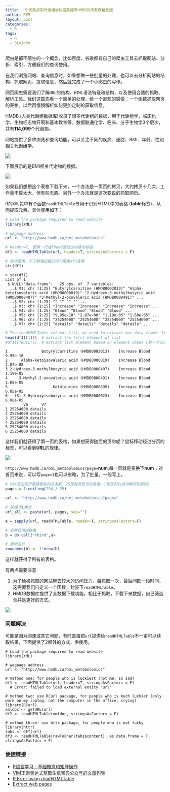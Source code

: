 ```yaml
---
title: 一个函数抓取代谢组学权威数据库HMDB的所有表格数据
author: RPM
layout: post
categories:
  - R
tags:
  - R
  - Bioinfo
---
```



爬虫是都不陌生的一个概念，比如百度、谷歌都有自己的爬虫工具去抓取网站、分析、索引，方便我们的查询使用。

在我们浏览网站、查询信息时，如果想做一些批量的处理，也可以去分析网站的结构、抓取网页、提取信息，然后就完成了一个小爬虫的写作。

网页爬虫需要我们了解`URL`的结构、`HTML`语法特征和结构，以及使用合适的抓取、解析工具。我们这篇先看一个简单的处理，给一个直观的感受：一个函数抓取网页的表格。以后再慢慢解析如何更加定制的获取信息。

HMDB (人类代谢组数据库)收录了很多代谢组的数据，用于代谢组学、临床化学、生物标志物开啊和基本教育等。数据联通化学、临床、分子生物学3个层次，共有**114,099**个代谢物。

网站提供了多种浏览和查询功能，可以关注不同的疾病、通路、BMI、年龄、性别相关代谢组学。

![](http://www.ehbio.com/ehbio_resource/hmdb_browse_search.png)

下图展示的是BMI相关代谢物的数据。

![](http://www.ehbio.com/ehbio_resource/hmdb_table.png)

如果我们想把这个表格下载下来，一个办法是一页页的拷贝，大约拷贝十几次，工作量不算太大，但有些无趣。另外一个办法就是这次要说的抓取网页。

R的`XML`包中有个函数`readHTMLTable`专用于识别HTML中的表格 (**table**标签)，从而提取元素。具体使用如下： 

```r
# Load the package required to read website
library(XML)

# wegpage address 
url <- "http://www.hmdb.ca/bmi_metabolomics"

# header=T, 使第一行或thead属性的内容为标题
df1 <- readHTMLTable(url, header=T, stringsAsFactors = F)

# 初次使用，不了解输出格式时可使用str查看
str(df1)
```

```
> str(df1)
List of 1
 $ NULL:'data.frame':	25 obs. of  7 variables:
  ..$ V1: chr [1:25] "Butyrylcarnitine (HMDB0002013)" "Alpha-ketoisovaleric acid (HMDB0000019)" "2-Hydroxy-3-methylbutyric acid (HMDB0000407)" "3-Methyl-2-oxovaleric acid (HMDB0000491)" ...
  ..$ V2: chr [1:25] "" "" "" "" ...
  ..$ V3: chr [1:25] "Increase" "Increase" "Increase" "Increase" ...
  ..$ V4: chr [1:25] "Blood" "Blood" "Blood" "Blood" ...
  ..$ V5: chr [1:25] "9.95e-10" "2.87e-08" "1.19e-05" "1.68e-05" ...
  ..$ V6: chr [1:25] "25254000" "25254000" "25254000" "25254000" ...
  ..$ V7: chr [1:25] "details" "details" "details" "details" ...
```

```r
# The readHTMLTable returns list, we need to extract our data frame. In this example, the first element is our data frame, so we can extract it like this:
head(df1[[1]])  # extract the first element of list
#df1[["NULL"]]  # extract list element based on element names (第一个元素的名字是NULL)
```

```
1               Butyrylcarnitine (HMDB0002013)    Increase Blood 9.95e-10
2      Alpha-ketoisovaleric acid (HMDB0000019)    Increase Blood 2.87e-08
3 2-Hydroxy-3-methylbutyric acid (HMDB0000407)    Increase Blood 1.19e-05
4     3-Methyl-2-oxovaleric acid (HMDB0000491)    Increase Blood 1.68e-05
5                    Ketoleucine (HMDB0000695)    Increase Blood 6.05e-05
6   (S)-3-Hydroxyisobutyric acid (HMDB0000023)    Increase Blood 6.88e-05
        V6      V7
1 25254000 details
2 25254000 details
3 25254000 details
4 25254000 details
5 25254000 details
6 25254000 details
```

这样我们就获得了第一页的表格，如果想获得随后的页的呢？鼠标移动经过分页的标签，可以看到**URL**的规律。

![](http://www.ehbio.com/ehbio_resource/hmdb_bmi_p4.png)

`http://www.hmdb.ca/bmi_metabolomics?page=`**num**,每一页就是变换下**num**；对首页来说，可以写`page=1`也可以省略，为了批量，一般写上。

```r
# 294是在网页直接看到的总条数，25是每页显示的条数。(也是可以自动解析判断的)
pages = 1:ceiling(294 / 25)

url <- "http://www.hmdb.ca/bmi_metabolomics?page="

# 获得URL集合
url_all <- paste(url, pages, sep="")

a = sapply(url, readHTMLTable, header=T, stringsAsFactors=F)

# 合并获得的结果
b = do.call("rbind",a)

# 重命名行
rownames(b) <- 1:nrow(b)
```

这样就获得了所有的表格。

有两点需要注意

1. 为了给被抓取的网站带去较大的访问压力，每抓取一次，最后间歇一段时间。这需要我们自定义一个函数，封装下`readHTMLTable`。
2. HMDB数据库提供了全数据下载功能，相比于抓取，下载下来数据，自己筛选合并是更好的方式。

![](http://www.ehbio.com/ehbio_resource/hmdb_downloads.png)

### 问题解决

可能是因为网速或其它问题，有时直接把`url`提供给`readHTMLTable`不一定可以获取结果，下面提供了2额外的方式，供使用。

```
# Load the package required to read website
library(XML)

# wegpage address 
url <- "http://www.hmdb.ca/bmi_metabolomics"

# method one: for people who is luckiest (not me, so sad)
df1 <- readHTMLTable(url, header=T, stringsAsFactors = F)
  # Error: failed to load external entity "url"

# method two: use RCurl package, for people who is much luckier (only work on my laptop, not the computer in the office, crying)
library(RCurl)
xmldoc <- getURL(url)
df2 <- readHTMLTable(xmldoc, stringsAsFactors = F)

# method three: use httr package, for people who is not lucky
library(httr)
tabs <- GET(url)
df3 <- readHTMLTable(rawToChar(tabs$content), as.data.frame = T, stringsAsFactors = F)
```


### 便捷链接 

* [R语言学习 - 基础概念和矩阵操作](http://mp.weixin.qq.com/s?__biz=MzI5MTcwNjA4NQ==&amp;mid=2247483891&amp;idx=1&amp;sn=40daf6435398c4d9a41f332e9bba4915&amp;chksm=ec0dc479db7a4d6fec413bfb90a4660eb035b440d2bbee998114f7af29e3b3338a8adf62540a#rd)
* [VIM正则表达式获取生信宝典公众号的文章列表](https://mp.weixin.qq.com/s?__biz=MzI5MTcwNjA4NQ==&mid=2247484250&idx=1&sn=d4759dc05a55643549646c77318c4f96&chksm=ec0dc6d0db7a4fc64791896914547b5ce818e8bd3cca98f0fb7bf6ebd9029fe6fd08a4d55255#rd)
* [R Error using readHTMLTable](https://stackoverflow.com/questions/17045107/r-error-using-readhtmltable) 
* [Extract web pages](http://chenyuan.date/2017/10/Extract-data-from-webpage/)
